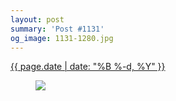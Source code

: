 ```yaml
---
layout: post
summary: 'Post #1131'
og_image: 1131-1280.jpg
---
```


<p>
 <time>
  <a href="/1131">
   {{ page.date | date: "%B %-d, %Y" }}
  </a>
 </time>
 <a href="/1131">
  <figure data-taken="4/4/2020">
   <img sizes="(min-width: 700px) 50vw, calc(100vw - 2rem)" src="{{ site.assets_url }}/1131-640.jpg" srcset="{{ site.assets_url }}/1131-320.jpg 320w, {{ site.assets_url }}/1131-640.jpg 640w, {{ site.assets_url }}/1131-960.jpg 960w, {{ site.assets_url }}/1131-1280.jpg 1280w"/>
  </figure>
 </a>
</p>
